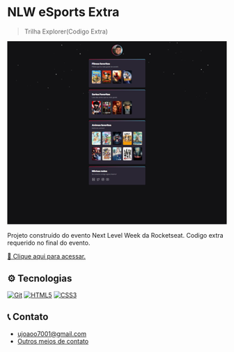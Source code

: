 # NLW eSports Extra

> Trilha Explorer(Codigo Extra)

![preview](./.github/preview.png)

Projeto construído do evento Next Level Week da Rocketseat.
Codigo extra requerido no final do evento.

[🔗 Clique aqui para acessar.](https://joao7001.github.io/nlw-esports-extra)

## ⚙ Tecnologias
<a href="https://git-scm.com/" target="_blank" rel="noreferrer"><img src="https://cdn.jsdelivr.net/gh/devicons/devicon/icons/git/git-plain.svg" width="36" height="36" alt="Git" /></a>
  <a href="https://developer.mozilla.org/en-US/docs/Glossary/HTML5" target="_blank" rel="noreferrer"><img src="https://raw.githubusercontent.com/danielcranney/readme-generator/main/public/icons/skills/html5-colored.svg" width="36" height="36" alt="HTML5" /></a>
  <a href="https://www.w3.org/TR/CSS/#css" target="_blank" rel="noreferrer"><img src="https://raw.githubusercontent.com/danielcranney/readme-generator/main/public/icons/skills/css3-colored.svg" width="36" height="36" alt="CSS3" /></a>

## 📞 Contato

- ujoaoo7001@gmail.com
- [Outros meios de contato](https://beacons.ai/joao7001)
